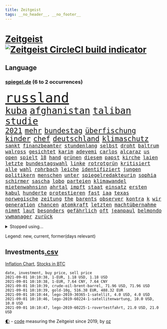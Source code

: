 ```yaml
---
title: Zeitgeist
tags: __no_header__, __no_footer__
---
```


# [Zeitgeist](https://oliz.io/zeitgeist/) [![Zeitgeist CircleCI build indicator](https://circleci.com/gh/ooz/zeitgeist.svg?style=shield)](https://circleci.com/gh/ooz/zeitgeist)

## Language

<h3><a href="https://www.spiegel.de" target="_blank">spiegel.de</a> (6 to 2 occurrences)</h3>
<p style="font-family:monospace">
<span style="font-size:32pt"><a href="news_links.html#russland" class="current">russland</a></span>
<br>
<span style="font-size:22pt"><a href="news_links.html#kuba" class="current">kuba</a></span>
<span style="font-size:22pt"><a href="news_links.html#afghanistan" class="current">afghanistan</a></span>
<span style="font-size:22pt"><a href="news_links.html#taliban" class="current">taliban</a></span>
<span style="font-size:22pt"><a href="news_links.html#studie" class="current">studie</a></span>
<br>
<span style="font-size:17pt"><a href="news_links.html#2021" class="current">2021</a></span>
<span style="font-size:17pt"><a href="news_links.html#mehr" class="current">mehr</a></span>
<span style="font-size:17pt"><a href="news_links.html#bundestag" class="current">bundestag</a></span>
<span style="font-size:17pt"><a href="news_links.html#überfischung" class="new">überfischung</a></span>
<span style="font-size:17pt"><a href="news_links.html#kinder" class="current">kinder</a></span>
<span style="font-size:17pt"><a href="news_links.html#chef" class="current">chef</a></span>
<span style="font-size:17pt"><a href="news_links.html#deutschland" class="current">deutschland</a></span>
<span style="font-size:17pt"><a href="news_links.html#klimaschutz" class="current">klimaschutz</a></span>
<br>
<span style="font-size:12pt"><a href="news_links.html#sankt" class="current">sankt</a></span>
<span style="font-size:12pt"><a href="news_links.html#finanzbeamter" class="new">finanzbeamter</a></span>
<span style="font-size:12pt"><a href="news_links.html#stundenlang" class="current">stundenlang</a></span>
<span style="font-size:12pt"><a href="news_links.html#selbst" class="current">selbst</a></span>
<span style="font-size:12pt"><a href="news_links.html#droht" class="current">droht</a></span>
<span style="font-size:12pt"><a href="news_links.html#baltrum" class="new">baltrum</a></span>
<span style="font-size:12pt"><a href="news_links.html#walross" class="new">walross</a></span>
<span style="font-size:12pt"><a href="news_links.html#gesichtet" class="current">gesichtet</a></span>
<span style="font-size:12pt"><a href="news_links.html#karim" class="current">karim</a></span>
<span style="font-size:12pt"><a href="news_links.html#adeyemi" class="new">adeyemi</a></span>
<span style="font-size:12pt"><a href="news_links.html#carlos" class="current">carlos</a></span>
<span style="font-size:12pt"><a href="news_links.html#alcaraz" class="new">alcaraz</a></span>
<span style="font-size:12pt"><a href="news_links.html#us" class="current">us</a></span>
<span style="font-size:12pt"><a href="news_links.html#open" class="current">open</a></span>
<span style="font-size:12pt"><a href="news_links.html#spielt" class="current">spielt</a></span>
<span style="font-size:12pt"><a href="news_links.html#18" class="current">18</a></span>
<span style="font-size:12pt"><a href="news_links.html#hand" class="current">hand</a></span>
<span style="font-size:12pt"><a href="news_links.html#grünen" class="current">grünen</a></span>
<span style="font-size:12pt"><a href="news_links.html#diesem" class="current">diesem</a></span>
<span style="font-size:12pt"><a href="news_links.html#papst" class="current">papst</a></span>
<span style="font-size:12pt"><a href="news_links.html#kirche" class="current">kirche</a></span>
<span style="font-size:12pt"><a href="news_links.html#laien" class="new">laien</a></span>
<span style="font-size:12pt"><a href="news_links.html#letzte" class="current">letzte</a></span>
<span style="font-size:12pt"><a href="news_links.html#bundestagswahl" class="current">bundestagswahl</a></span>
<span style="font-size:12pt"><a href="news_links.html#linke" class="current">linke</a></span>
<span style="font-size:12pt"><a href="news_links.html#rotrotgrün" class="current">rotrotgrün</a></span>
<span style="font-size:12pt"><a href="news_links.html#kritisiert" class="current">kritisiert</a></span>
<span style="font-size:12pt"><a href="news_links.html#alle" class="current">alle</a></span>
<span style="font-size:12pt"><a href="news_links.html#wahl" class="current">wahl</a></span>
<span style="font-size:12pt"><a href="news_links.html#rohrbach" class="current">rohrbach</a></span>
<span style="font-size:12pt"><a href="news_links.html#leiche" class="current">leiche</a></span>
<span style="font-size:12pt"><a href="news_links.html#identifiziert" class="current">identifiziert</a></span>
<span style="font-size:12pt"><a href="news_links.html#jungen" class="current">jungen</a></span>
<span style="font-size:12pt"><a href="news_links.html#politikern" class="current">politikern</a></span>
<span style="font-size:12pt"><a href="news_links.html#menschen" class="current">menschen</a></span>
<span style="font-size:12pt"><a href="news_links.html#unter" class="current">unter</a></span>
<span style="font-size:12pt"><a href="news_links.html#spiegelredakteurin" class="new">spiegelredakteurin</a></span>
<span style="font-size:12pt"><a href="news_links.html#sophia" class="current">sophia</a></span>
<span style="font-size:12pt"><a href="news_links.html#schirmer" class="new">schirmer</a></span>
<span style="font-size:12pt"><a href="news_links.html#sascha" class="new">sascha</a></span>
<span style="font-size:12pt"><a href="news_links.html#lobo" class="new">lobo</a></span>
<span style="font-size:12pt"><a href="news_links.html#parteien" class="current">parteien</a></span>
<span style="font-size:12pt"><a href="news_links.html#klimawandel" class="current">klimawandel</a></span>
<span style="font-size:12pt"><a href="news_links.html#mietenwahnsinn" class="new">mietenwahnsinn</a></span>
<span style="font-size:12pt"><a href="news_links.html#ahrtal" class="current">ahrtal</a></span>
<span style="font-size:12pt"><a href="news_links.html#impft" class="current">impft</a></span>
<span style="font-size:12pt"><a href="news_links.html#staat" class="current">staat</a></span>
<span style="font-size:12pt"><a href="news_links.html#einsatz" class="current">einsatz</a></span>
<span style="font-size:12pt"><a href="news_links.html#ersten" class="current">ersten</a></span>
<span style="font-size:12pt"><a href="news_links.html#kabul" class="current">kabul</a></span>
<span style="font-size:12pt"><a href="news_links.html#hunderte" class="current">hunderte</a></span>
<span style="font-size:12pt"><a href="news_links.html#protestieren" class="current">protestieren</a></span>
<span style="font-size:12pt"><a href="news_links.html#fast" class="current">fast</a></span>
<span style="font-size:12pt"><a href="news_links.html#iaa" class="new">iaa</a></span>
<span style="font-size:12pt"><a href="news_links.html#texas" class="current">texas</a></span>
<span style="font-size:12pt"><a href="news_links.html#norwegische" class="current">norwegische</a></span>
<span style="font-size:12pt"><a href="news_links.html#zeitung" class="current">zeitung</a></span>
<span style="font-size:12pt"><a href="news_links.html#the" class="current">the</a></span>
<span style="font-size:12pt"><a href="news_links.html#barents" class="current">barents</a></span>
<span style="font-size:12pt"><a href="news_links.html#observer" class="new">observer</a></span>
<span style="font-size:12pt"><a href="news_links.html#kontra" class="new">kontra</a></span>
<span style="font-size:12pt"><a href="news_links.html#k" class="current">k</a></span>
<span style="font-size:12pt"><a href="news_links.html#wir" class="current">wir</a></span>
<span style="font-size:12pt"><a href="news_links.html#generation" class="current">generation</a></span>
<span style="font-size:12pt"><a href="news_links.html#chancen" class="current">chancen</a></span>
<span style="font-size:12pt"><a href="news_links.html#atomkraft" class="current">atomkraft</a></span>
<span style="font-size:12pt"><a href="news_links.html#letzten" class="current">letzten</a></span>
<span style="font-size:12pt"><a href="news_links.html#machtübernahme" class="current">machtübernahme</a></span>
<span style="font-size:12pt"><a href="news_links.html#nimmt" class="current">nimmt</a></span>
<span style="font-size:12pt"><a href="news_links.html#laut" class="current">laut</a></span>
<span style="font-size:12pt"><a href="news_links.html#besonders" class="current">besonders</a></span>
<span style="font-size:12pt"><a href="news_links.html#gefährlich" class="current">gefährlich</a></span>
<span style="font-size:12pt"><a href="news_links.html#oft" class="current">oft</a></span>
<span style="font-size:12pt"><a href="news_links.html#jeanpaul" class="new">jeanpaul</a></span>
<span style="font-size:12pt"><a href="news_links.html#belmondo" class="new">belmondo</a></span>
<span style="font-size:12pt"><a href="news_links.html#vwmanager" class="current">vwmanager</a></span>
<span style="font-size:12pt"><a href="news_links.html#zurück" class="current">zurück</a></span>
</p>
<details>
<summary>Stopped using...</summary>
<p class="former" style="font-size:12pt">
unserem(321) ausgang(320) diskussion(320) getan(320) gewissen(320) lisa(320) scheinen(320) arbeitsplatz(319) beleidigungen(319) elefanten(319) kollegen(319) luis(319) missachtet(319) scheidet(319) taten(319) versorgt(319) vision(319) wolfgang(319) erstaunlich(318) extreme(318) haftstrafe(318) ronald(318) sperre(318) verlegt(318) vorschläge(318) blicken(317) explodieren(317) freiheitsstrafe(317) gaga(317) grenzen(317) maß(317) tiktok(317) tweet(317) versehentlich(317) zweitligist(317) äußerst(317) aufregung(316) coronainfektionen(316) dienen(316) erfahrung(316) favoriten(316) gekündigt(316) gerecht(316) meghan(316) monatelang(316) moore(316) planeten(316) umwelt(316) uswirtschaft(316) wild(316) zustand(316) augsburg(315) ausflug(315) autofahrerin(315) coronalockdown(315) funktioniert(315) komplizen(315) lager(315) partys(315) podium(315) rollstuhl(315) serien(315) sohnes(315) usgericht(315) verfolgte(315) warentest(315) überprüft(315) 2017(314) aufhebung(314) betrug(314) brettspiele(314) drohte(314) erneute(314) feier(314) finanziell(314) fuß(314) gedauert(314) geistliche(314) mutige(314) obama(314) positive(314) spiels(314) verbringen(314) verletzung(314) vorsitzende(314) wahlbetrug(314) anruf(313) ausbruch(313) coronaschnelltests(313) ehefrau(313) gast(313) herzogin(313) informieren(313) lunge(313) moderna(313) trägt(313) verfassungsschutz(313) verschiebt(313) verstößen(313) werkzeug(313) woran(313) annehmen(312) arbeitsplätze(312) beachten(312) befand(312) beschädigt(312) brauchte(312) brown(312) entsteht(312) gefährden(312) heran(312) mahnt(312) nationalspieler(312) ruhm(312) schatten(312) schwangerschaft(312) schwedischen(312) verdächtiger(312) weltgesundheitsorganisation(312) bestellt(311) brinkhaus(311) chinesische(311) coronainfizierte(311) doppelt(311) erfolge(311) gipfel(311) historische(311) klimawandels(311) künftigen(311) lieben(311) mut(311) ralph(311) regisseurin(311) schwierigen(311) spur(311) unionsfraktionschef(311) vorstandschef(311) österreichische(311) aufruf(310) bundespolizei(310) elektroauto(310) flüchten(310) fußballprofi(310) geburt(310) gestrichen(310) gewaltige(310) irans(310) medikamente(310) normalität(310) oma(310) parlamentswahl(310) rechtfertigt(310) registriert(310) schwangere(310) teamkollegen(310) zurzeit(310) üben(310) überlegen(310) attila(309) bull(309) entscheidende(309) entschuldigen(309) erfolgreicher(309) hildmann(309) jedem(309) jüngeren(309) kippe(309) medikament(309) nawalnys(309) oppositionelle(309) promis(309) ringt(309) schlagzeilen(309) smith(309) sprang(309) valley(309) zusammenarbeit(309) zwillinge(309) öfter(309) aggressive(308) belasten(308) figuren(308) gewässern(308) laura(308) michelle(308) peru(308) ratgeberkolumne(308) schwarzwald(308) sechsten(308) shutdown(308) spektakulär(308) südkorea(308) wuhan(308) b(307) chefin(307) häufen(307) konzentrieren(307) negativ(307) rassistischer(307) trauen(307) 52(306) barack(306) demonstrationen(306) erbe(306) geländewagen(306) lakers(306) leitet(306) nba(306) optimistisch(306) orbán(306) publikum(306) razzien(306) schmerzen(306) skepsis(306) strafe(306) update(306) viktor(306) boden(305) djokovic(305) eliten(305) ermittlern(305) perfekte(305) selben(305) strikte(305) tatverdächtigen(305) digitalen(304) gefühle(304) gründung(304) jahresbeginn(304) radikale(304) rollen(304) zusammenhalt(304) zwischenzeitlich(304) eilish(303) extremen(303) jennifer(303) nerven(303) politologe(303) saarland(303) schlechtes(303) schwanger(303) verlauf(303) verspätung(303) beschuldigten(302) beschäftigen(302) disney+(302) distanziert(302) erschöpft(302) grundgesetz(302) inszenierung(302) lernt(302) loswerden(302) match(302) transporter(302) wirecardskandal(302) aufgetreten(301) bekamen(301) feuerwehrmann(301) kanzlerschaft(301) maximilian(301) nachricht(301) psychologin(301) setzten(301) verbindet(301) dennis(300) dominanz(300) negative(300) schnellen(300) testet(300) volle(300) wien(300) 17jährigen(299) aufstellen(299) projekt(299) spotify(299) 2030(298) aufarbeitung(298) demokratische(298) erkrankten(298) störung(298) aktie(297) apotheken(297) bgh(297) eindämmung(297) erleidet(297) falle(297) gaben(297) journalistin(297) kate(297) rivale(297) usrepräsentantenhaus(297) zusammenstoß(297) 2006(296) beiträge(296) gabriel(296) kippt(296) lkw(296) prompt(296) ryan(296) alice(295) ansteckend(295) aufstand(295) mick(295) 40000(294) arminia(294) ergebnissen(294) gemeinsames(294) bach(292) coronaviruspandemie(292) strengen(292) überraschenden(292) begeben(291) general(291) milliardenhöhe(291) patzer(291) englands(290) erfassen(290) feuert(290) verzeihung(290) bangkok(289) hafen(289) tennisspieler(289) betreibt(288) eigenes(288) freiwilligen(288) jacob(288) kräfte(288) syrer(288) wünsche(288) automatisch(287) insolvenz(287) jungs(287) schneiden(287) steigern(287) tansania(287) telegram(287) tinder(287) aufgaben(286) hausarrest(286) startups(286) untergebracht(286) kandidieren(285) unsicher(285) anstiftung(284) coronaauflagen(284) langzeitfolgen(284) präsidentenwahl(284) 19jähriger(283) insolvenzen(283) krisen(283) stürzen(283) zählte(283) gegenzug(282) kassieren(282) schönste(282) kandidatur(281) revanche(281) royale(281) sprung(281) tony(281) bewältigen(280) hinweis(280) pleitewelle(280) vereidigt(280) 2009(279) apples(279) angeboten(278) angewiesen(278) sicherheitsgesetz(278) thüringer(278) erforscht(276) erhöhung(276) fußballweltmeister(276) immens(276) dauert(275) erprobt(275) intensivstation(275) unterhaltung(275) vorgenommen(273) afrikas(272) geist(272) sank(272) tanzen(272) herausforderungen(271) empfangen(270) unterbrochen(270) mittelpunkt(269) übereinstimmenden(268) segeln(267) 6000(266) kanadas(266) roethe(266) disziplin(265) gegenmaßnahmen(265) ferien(264) sicherheitsvorkehrungen(264) barth(263) kontert(263) weidel(262) dobrindt(261) empfänger(261) golfstar(261) schweine(261) zentimeter(261) panne(260) premiers(260) clooney(257) sammeln(257) spacex(257) hitler(255) strukturen(255) klarheit(254) verursachte(254) koblenz(253) kehren(252) podest(252) schadensersatz(251) theoretisch(251) herzinfarkt(250) prüfer(249) rückte(249) coronalockerungen(247) page(247) reif(245) rächen(245) jessica(243) ärmelkanal(243) einreiseregeln(242) handgranate(242) adolf(241) brachten(240) strahlt(240) astrazenecaimpfstoff(239) bunt(239) durchhalten(238) heimatstadt(238) clever(236) drinnen(233) ehrt(233) ios(233) hungern(232) inhaftierung(232) spannung(232) spielende(230) unternehmerin(230) sms(229) kopfverletzungen(227) norditalien(226) priorisierung(225) straflager(225) ausgegangen(223) urlaubsinsel(223) überschatten(221) hacken(220) monarchin(220) commerzbank(219) unterschrift(218) trainers(216) verbraucht(216) extra(213) westdeutschland(211) exprofi(209) währung(209) amazons(207) südafrikanischen(207) verliehen(207) absolvieren(206) häusern(206) glasgow(205) turnerin(205) 160000(204) fotografiert(204) fotostrecke(204) schuf(203) fragwürdigen(202) ussender(202) fuhren(201) unterscheidet(201) abouchakerprozess(200) peilt(200) umarmung(200) offline(199) ausflüge(198) management(198) anreize(197) entsprechenden(197) mediatorin(196) sprengkörper(196) karriereende(195) desinformation(193) bundesweiten(192) total(189) abreise(188) tierschutz(188) ungemütlich(188) abberufen(187) auge(187) geschrumpft(187) behindern(186) iii(186) impfpass(186) stürze(186) börsengang(183) panzer(183) beurlaubt(182) walterborjans(182) anfeindungen(181) elektronischen(180) impfschutz(180) myanmars(180) militärjunta(179) magische(178) italiener(177) neuanfang(176) angriffs(174) vereint(173) autokonzern(172) containerschiff(172) fluggesellschaft(172) j(172) indigenen(171) arroganz(170) kaffee(170) mitgebracht(169) oprah(169) winfrey(169) günstig(167) verstörend(166) atemnot(165) beeindruckt(165) kritischer(165) typ(165) schlangenlinien(164) zwangspause(164) verbots(162) buffett(161) warren(161) katalanen(158) meteorologen(158) zdfintendant(156) ärmsten(156) datum(155) premierministerin(155) südosten(155) wilderer(155) redaktion(154) adams(153) coronarestriktionen(152) einsätzen(152) reha(151) sagten(151) südamerika(151) anziehen(150) rinder(150) ukrainischen(150) happy(149) unverantwortlich(149) angefeindet(148) bargeld(147) sicherheitslücke(146) disqualifikation(144) dopingtests(144) ermittlungsverfahren(144) dingen(142) geschäftsgebaren(142) reformieren(142) verbotenen(142) prostituierte(141) sexuellem(141) dosb(140) sportbund(140) long(138) methan(138) nordwesten(138) rekordtief(136) einladen(135) streaming(135) vehement(135) witwe(135) regionale(133) luftfilter(132) fonds(130) käse(130) drittstaaten(128) ever(128) given(127) kubicki(126) altersgruppe(125) gew(124) querdenkerdemos(124) zugunglück(124) abkühlung(123) karsten(123) gewalttat(122) nett(122) schwimmstar(120) uneins(120) zunehmen(120) fasst(119) nordmazedonien(119) zwischenfall(118) ferdinand(117) inland(117) rückzahlung(117) verwirrt(117) umständen(116) club(115) pcrtests(115) sloweniens(115) geplanter(114) campingplatz(113) zufriedener(113) versammlungsverbote(112) zugreifen(112) öffneten(112) gauland(111) krisenland(110) klagte(109) verkünden(109) erwachsen(108) geschleudert(108) niemandem(108) komme(107) abwarten(106) militärische(106) vorbehalt(106) völkische(106) 31jährigen(105) außenministers(105) disziplinen(105) institute(105) kubanische(105) massentests(105) positivem(105) simone(105) unschlagbar(105) nördlich(104) haaren(102) verlieben(102) versprochenen(102) abgefeuert(101) cdukanzlerkandidaten(101) durchsuchung(101) eingebracht(100) moldau(100) ausgehen(99) stromerzeugung(99) gefängnisstrafen(97) vierjähriger(97) querdenkerbewegung(96) spdchef(96) spiegelanalyse(96) crystal(94) reiter(94) rentnern(94) ungeliebten(94) disziplinarkammer(93) gastronomen(93) referendum(93) färbt(92) heilpraktikerin(92) angereist(91) düsteres(91) populistischen(91) set(91) 48jähriger(90) ankam(90) aussetzung(90) beworfen(90) familienurlaub(90) libyens(90) maaßens(90) argentinische(89) asphalt(89) durchbruch(89) geburten(89) absolute(88) israelischer(88) mutiger(88) reguläre(88) reife(88) vorfahren(88) vorgeschrieben(88) alleinerziehende(87) ausgezählt(87) bailey(87) fußballbundesligisten(87) nsdap(87) obamas(87) tattoos(87) bearbeitet(86) kaufte(86) 800(85) highlight(85) mentale(85) olympiamedaillen(85) saunders(85) abspaltung(84) agnes(84) bayerkonzern(84) bundesfinanzhof(84) hebamme(84) hinzu(84) maier(84) pop(84) legal(83) quartalsverlust(83) sächsische(83) autofahrern(82) einzel(82) erholen(82) kurzstreckenflüge(82) neunjähriger(82) ängste(82) 110000(81) anlaufen(81) farbton(81) hergestellte(81) hilbert(81) malen(81) mixed(81) olympischem(81) down(80) psyche(80) westbrook(80) abgeschrieben(79) angeschlagene(79) brutalität(79) doppelbesteuerung(79) forscherin(79) leonie(79) tendenzen(79) beweist(78) einwanderer(78) interaktiven(78) lehnte(78) zurückgeschickt(78) cnn(77) empfängerinnen(77) absoluten(76) dynamik(76) eingestehen(76) hilflos(76) landesliste(76) plagiatsvorwürfe(76) tanker(76) treffern(76) videoplattform(76) wettkampf(76) auflösen(75) bezeichnen(75) eisschild(75) messern(75) offengelegt(75) schweinen(75) nass(74) verwandeln(74) weitreichend(74) 47jähriger(73) basieren(73) immunisierungsquote(73) reserve(73) abschieben(72) biles(72) gemischte(72) müll(72) viking(72) biergarten(71) cduspitzenkandidat(71) hummels(71) telefonnummern(71) unglaublichen(71) unionskanzlerkandidaten(71) untersuchungsbericht(71) ausgestellt(70) fox(70) honorare(70) inspirieren(70) olympiapremiere(70) oppositionsführerin(70) positionierte(70) regenbogenfarben(70) teamleiter(70) zweifelhaften(70) appentwickler(69) ausgrenzen(69) ernennt(69) gräbt(69) milliardärs(69) nachweisen(69) schmetterlinge(69) serbien(69) toptalent(69) alaba(68) alibi(68) county(68) deutschlandachter(68) essens(68) hit(68) lydia(68) nashörner(68) südtirol(68) geordnet(67) heiß(67) rudern(67) schultern(67) tarife(67) trainingslager(67) verhungern(67) wahlkampfendspurt(67) quatsch(66) tuchels(66) wohngebäude(66) angeblichem(65) bundesfinanzminister(65) getäuscht(65) mafiaboss(65) matchbälle(65) ocean(65) zentralbank(65) absehbare(64) angebracht(64) entschärfen(64) qantas(64) sicherste(64) 86(63) annamaria(63) auktionshäuser(63) australier(63) clanchef(63) ferchichi(63) frühzeitig(63) gelenkt(63) regens(63) umfassende(63) warschauer(63) ausländern(62) fleischkonzern(62) geleitet(62) seither(62) staatspräsidenten(62) verseucht(62) anführer(61) forscherinnen(61) hierarchie(61) kriegswaffen(61) qualifizierte(61) sifan(61) zufluchtsort(61) kältesten(60) onlineplattform(60) verbliebene(60) vetter(60) abstände(59) squad(59) tierärzte(59) abbildungen(58) ausnahme(58) bachef(58) berlinreinickendorf(58) gerichten(58) hochwasserschutz(58) südchinesisches(58) verkohlte(58) vizeministerpräsident(58) zeug(58) akkreditierung(56) erfolgreiches(56) ilke(56) nicaragua(56) novak(56) ortega(56) veränderung(56) vormittag(56) ben(55) campo(55) kinderleichen(55) nutztieren(55) pionier(55) schimpft(55) belastung(54) extremer(54) favoritinnen(54) impfzertifikate(54) irritationen(54) befeuert(53) bolt(53) coronadeltavariante(53) guido(53) imposante(53) ordentlich(53) summer(53) banes(52) bratwurst(52) darknet(52) eifel(52) hybrid(52) intimität(52) pflegte(52) schließungen(52) scooterunfall(52) jacinda(51) kriegsgefangene(51) neuseelands(51) olympiagold(51) strobl(51) urteilte(51) verwandten(51) wanken(51) amthor(50) außenseiterin(50) castillo(50) deltamutation(50) einwohnern(50) hollywoodstar(50) kirchen(50) olympischer(50) 49jähriger(49) ausgeübt(49) betriebssystem(49) weltall(49) canadier(48) jahrelange(48) ostwestfalen(48) ressort(48) sortieren(48) brot(47) djoković(47) künstlern(47) motivieren(47) petflaschen(47) schwangeren(47) spontan(47) umwirbt(47) alltagshelden(46) gefangenen(46) aufprall(45) aufregendsten(45) defender(45) kollidiert(45) kriegsherr(45) malaika(45) mihambo(45) ruiniert(45) schienennetz(45) steven(45) weitspringerin(45) weitsprung(45) coronaschutzmaßnahmen(44) motoren(44) schimpfte(44) wahlkampfthema(44) aline(43) bewältigung(43) herstellen(43) kontinuierlich(43) spielberg(43) verbotene(43) besuchte(42) küsten(42) norm(42) produktionsfirma(42) verbrennern(42) 1300(41) entmachteten(41) jeweiligen(41) kinderbüchertipps(41) köpfe(41) rückstau(41) ukrainer(41) usain(41) verprügelte(41) verwandelte(41) vordergrund(41) wetterbedingungen(41) afghanistanrückkehrer(40) grenzschließungen(40) kummer(40) stettin(40) rapperin(39) veranstaltet(39) zugezogen(39) antike(38) frühestens(38) russen(38) schmutzige(38) spürbaren(38) unesco(38) welterbe(38) aiwangers(37) moris(37) tiefflug(37) zusatzeinnahmen(37) bbcreporter(36) geplündert(36) gesungen(36) kopiert(36) lehrergewerkschaft(36) verfügen(36) voigt(36) 1996(35) aggression(35) alternden(35) eddy(35) kofferraum(35) passagen(35) robinhood(35) staatsanwaltschaften(35) tampa(35) unbeschwert(35) auszeit(34) champagner(34) parlamentarische(34) reiserückkehrer(34) schnellsten(34) bemängeln(33) dfbpokals(33) intuitiv(33) zuma(33) krönung(32) dunkle(31) gewartet(31) hilfslieferungen(31) larry(31) mittendrin(31) patrouille(31) schillerndsten(31) sicherheitsleute(31) slowenien(31) verkürzte(31) ätna(31) kathy(30) medizinischer(30) missbrauchsfall(30) plagiatsjäger(30) plagiatsverdacht(30) spielplatz(30) textstellen(30) trevor(30) vorläufige(30) batterien(29) insbesondere(29) onlinebroker(29) umfangreiche(29) anarchistische(28) cdurechtsaußen(28) gardasee(28) glückliche(28) grenzkontrollen(28) hauptdarsteller(28) iphonenutzer(28) katastrophenfall(28) sandra(28) stikochef(28) unglücksort(28) gelb(27) geplantem(27) persischen(27) querelen(27) schwein(27) spioniert(27) 33jährige(26) appellieren(26) bränden(26) einstufung(26) fußballturnier(26) kameramann(26) kubaner(26) medaillengewinner(26) no(26) einführung(25) fingerabdruck(25) schweizerin(25) sorgten(25) streaminganbieter(25) catania(24) kriegsgebieten(24) moïse(24) verweigerer(24) impfanmeldungen(23) polnischen(23) tags(23) winde(23) wunderschön(23) bangladesch(22) grömitz(22) halbfinalaus(22) markenrecht(22) schottischen(22) stromausfällen(22) allgemeinwissen(21) filmkritik(21) gelockt(21) glaubwürdig(21) imbiss(21) ramaphosa(21) spielzeugkonzern(21) wissenstest(21) beirut(20) buchen(20) entgleist(20) klimaprogramm(20) regelwerk(20) sandro(20) vereinbar(20) wetterextreme(20) dlrg(19) ngos(19) strafbefehl(19) wohnungsfenster(19) kontroverse(18) sportart(18) superspreadingevent(18) basketballer(17) bianca(17) gebannt(17) glich(17) jacobs(17) lies(17) stallion(17) thee(17) timing(17) entzieht(16) gehörten(16) komitee(16) megan(16) stellenausschreibung(16) stolberg(16) aufwärtstrend(15) fahrweise(15) gewichtheber(15) glänzen(15) löwen(15) wahlausschuss(15) zerstörten(15) judo(14) kajakvierer(14) komiker(14) laxe(14) liveblog(14) olympiaüberblick(14) rauhe(14) skateboarderin(14) sommerspielen(14) totalschaden(14) zuspitzen(14) baseball(13) geräten(13) kenne(13) martine(13) pflichtversicherung(13) verfassungsbeschwerden(13) versicherungspflicht(13) wellbrock(13) interaktive(12) krimis(12) recycelten(12) silverstone(12) verprellt(12) zuzubereiten(12) anschluss(11) berührung(11) betrunkene(11) fegt(11) flutgebiet(11) gibt's(11) hochwasseropfer(11) ungelöst(11) unterirdische(11) verwüsteten(11)
</p>
</details>
<p>Legend: <span class="new">new</span>, <span class="current">current</span>, <span class="former">former(days relevant)</span></p>

## Investments[.csv](investments.csv)

[Inflation Chart](https://inflationchart.com),
[Stocks in BTC](https://stonksinbtc.xyz/)

```
date, investment, buy price, sell price
2021-09-01 10:10:38, 1-EUR, 1.18 USD, 1.18 USD
2021-09-01 10:10:38, 1-EUR, 7.64 CNY, 7.64 CNY
2021-09-01 10:10:39, crude-oil-brent-barrel, 71.96 USD, 71.96 USD
2021-09-01 10:10:39, gold-10g, 516.38 EUR, 488.32 EUR
2021-09-01 10:10:44, lego-2019-30365-1-satellit, 4.0 USD, 4.0 USD
2021-09-01 10:10:46, lego-2019-60224-1-satellitenwartung, 10.0 USD, 10.0 USD
2021-09-01 10:10:47, lego-2019-60225-1-rovertestfahrt, 21.0 USD, 21.0 USD
```

<footer>
<a href="javascript:toggleTheme()" class="nav">🌓</a>
- <a href="https://github.com/ooz/zeitgeist">code</a> measuring the Zeitgeist since 2019, by <a href="https://oliz.io">oz</a>
</footer>
